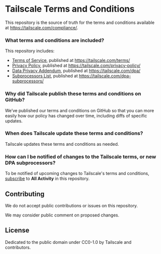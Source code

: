 # Tailscale Terms and Conditions

This repository is the source of truth for the terms and conditions available at https://tailscale.com/compliance/.

### What terms and conditions are included?

This repository includes:
* [Terms of Service](/terms/index.md), published at https://tailscale.com/terms/
* [Privacy Policy](/privacy-policy/index.md), published at https://tailscale.com/privacy-policy/
* [Data Privacy Addendum](/dpa/index.md), published at https://tailscale.com/dpa/
* [Subprocessors List](/dpa-subprocessors/index.md), published at https://tailscale.com/dpa-subprocessors/

### Why did Tailscale publish these terms and conditions on GitHub?

We’ve published our terms and conditions on GitHub so that you can more easily how our policy has changed over time, including diffs of specific updates.

### When does Tailscale update these terms and conditions?

Tailscale updates these terms and conditions as needed.

### How can I be notified of changes to the Tailscale terms, or new DPA subprocessors?

To be notified of upcoming changes to Tailscale's terms and conditions, [subscribe](https://docs.github.com/en/account-and-profile/managing-subscriptions-and-notifications-on-github/setting-up-notifications/about-notifications) to **All Activity** in this repository.

## Contributing

We do not accept public contributions or issues on this repository.

We may consider public comment on proposed changes.

## License

Dedicated to the public domain under CC0-1.0 by Tailscale and contributors.
